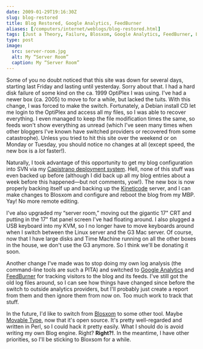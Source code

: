 ```yaml
--- 
date: 2009-01-29T19:16:30Z
slug: blog-restored
title: Blog Restored, Google Analytics, FeedBurner
aliases: [/computers/internet/weblogs/blog-restored.html]
tags: [Just a Theory, Failure, Blosxom, Google Analytics, FeedBurner, Linux, Debian]
type: post
image:
  src: server-room.jpg
  alt: My “Server Room”
  caption: My “Server Room”
---
```


Some of you no doubt noticed that this site was down for several days, starting
last Friday and lasting until yesterday. Sorry about that. I had a hard disk
failure of some kind on the ca. 1999 OptiPlex I was using. I've had a newer box
(ca. 2005) to move to for a while, but lacked the tuits. With this change, I was
forced to make the switch. Fortunately, a Debian install CD let me login to the
OptiPlex and access all my files, so I was able to recover everything. I even
managed to keep the file modification times the same, so feeds won't show
everything as unread (which I've seen many times when other bloggers I've known
have switched providers or recovered from some catastrophe). Unless you tried to
hit this site over the weekend or on Monday or Tuesday, you should notice no
changes at all (except speed, the new box is a *lot* faster!).

Naturally, I took advantage of this opportunity to get my blog configuration
into SVN via my [Capistrano deployment system]. Hell, none of this stuff was
even backed up before (although I did back up all my blog entries about a week
before this happened—but not comments, yow!). The new box is now properly
backing itself up and backing up the [Kineticode] server, and I can make changes
to Blosxom and configure and reboot the blog from my MBP. Yay! No more remote
editing.

I've also upgraded my “server room,” moving out the gigantic 17" CRT and putting
in the 17" flat panel screen I've had floating around. I also plugged a USB
keyboard into my KVM, so I no longer have to move keyboards around when I switch
between the Linux server and the G3 Mac server. Of course, now that I have large
disks and Time Machine running on all the other boxes in the house, we don't use
the G3 anymore. So I think we'll be donating it soon.

Another change I've made was to stop doing my own log analysis (the command-line
tools are such a PITA) and switched to [Google Analytics] and [FeedBurner] for
tracking visitors to the blog and its feeds. I've still got the old log files
around, so I can see how things have changed since before the switch to outside
analytics providers, but I'll probably just create a report from them and then
ignore them from now on. Too much work to track that stuff.

In the future, I'd like to switch from [Blosxom] to some other tool. Maybe
[Movable Type], now that it's open source. It's pretty well-regarded and written
in Perl, so I could hack it pretty easily. What I should do is avoid writing my
own Blog engine. Right? **Right?!**. In the meantime, I have other priorities,
so I'll be sticking to Bloxsom for a while.

  [Capistrano deployment system]: https://github.com/theory/my-cap
    "theory’s Capistrano Environment"
  [Kineticode]: https://kineticode.com
    "Kineticode. Setting knowledge in motion"
  [Google Analytics]: https://www.google.com/analytics/
  [FeedBurner]: http://www.feedburner.com/
  [Blosxom]: http://www.blosxom.com
  [Movable Type]: https://movabletype.org/ "Movable Type Open Source Project"
